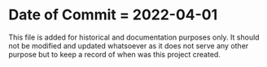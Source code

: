# Date of Commit = 2022-04-01

This file is added for historical and documentation purposes only.
It should not be modified and updated whatsoever as it does not serve any other purpose but to keep a record of when was this project created.